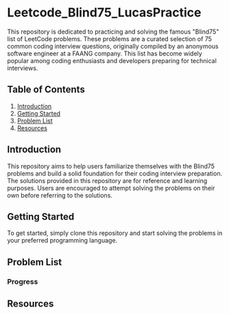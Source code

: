 # Leetcode_Blind75_LucasPractice

This repository is dedicated to practicing and solving the famous "Blind75" list of LeetCode problems. These problems are a curated selection of 75 common coding interview questions, originally compiled by an anonymous software engineer at a FAANG company. This list has become widely popular among coding enthusiasts and developers preparing for technical interviews.

## Table of Contents

1. [Introduction](#introduction)
2. [Getting Started](#getting-started)
3. [Problem List](#problem-list)
4. [Resources](#resources)

## Introduction

This repository aims to help users familiarize themselves with the Blind75 problems and build a solid foundation for their coding interview preparation. The solutions provided in this repository are for reference and learning purposes. Users are encouraged to attempt solving the problems on their own before referring to the solutions.

## Getting Started

To get started, simply clone this repository and start solving the problems in your preferred programming language.

## Problem List

### Progress 

## Resources


